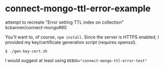 connect-mongo-ttl-error-example
===============================

attempt to recreate "Error setting TTL index on collection" kcbanner/connect-mongo#80

You'll want to, of course, `npm install`.  Since the server is HTTPS enabled, I provided my key/certificate generation script (requires openssl).

    $ ./gen-key-cert.sh

I would suggest at least using `DEBUG="connect-mongo-ttl-error-test"`
